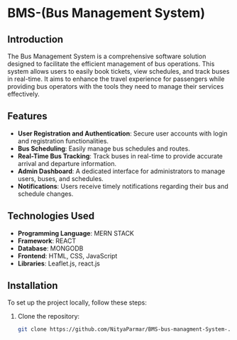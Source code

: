 # BMS-(Bus Management System)

## Introduction
The Bus Management System is a comprehensive software solution designed to facilitate the efficient management of bus operations. This system allows users to easily book tickets, view schedules, and track buses in real-time. It aims to enhance the travel experience for passengers while providing bus operators with the tools they need to manage their services effectively.

## Features
- **User  Registration and Authentication**: Secure user accounts with login and registration functionalities.
- **Bus Scheduling**: Easily manage bus schedules and routes.
- **Real-Time Bus Tracking**: Track buses in real-time to provide accurate arrival and departure information.
- **Admin Dashboard**: A dedicated interface for administrators to manage users, buses, and schedules.
- **Notifications**: Users receive timely notifications regarding their bus and schedule changes.

## Technologies Used
- **Programming Language**: MERN STACK
- **Framework**: REACT
- **Database**: MONGODB
- **Frontend**: HTML, CSS, JavaScript
- **Libraries**: Leaflet.js, react.js

## Installation
To set up the project locally, follow these steps:

1. Clone the repository:
   ```bash
   git clone https://github.com/NityaParmar/BMS-bus-managment-System-.git
